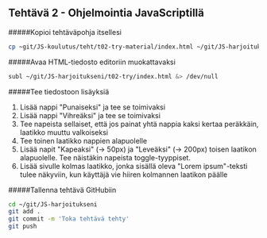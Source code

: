 ## Tehtävä 2 - Ohjelmointia JavaScriptillä

#####Kopioi tehtäväpohja itsellesi

```sh
cp ~git/JS-koulutus/teht/t02-try-material/index.html ~/git/JS-harjoitukseni/t02-try/
```

#####Avaa HTML-tiedosto editoriin muokattavaksi

```sh
subl ~/git/JS-harjoitukseni/t02-try/index.html &> /dev/null
````

#####Tee tiedostoon lisäyksiä

1. Lisää nappi "Punaiseksi" ja tee se toimivaksi
2. Lisää nappi "Vihreäksi" ja tee se toimivaksi
3. Tee napeista sellaiset, että jos painat yhtä nappia kaksi kertaa peräkkäin, laatikko muuttu valkoiseksi
4. Tee toinen laatikko nappien alapuolelle
5. Lisää napit "Kapeaksi" (-> 50px) ja "Leveäksi" (-> 200px) toisen laatikon alapuolelle. Tee näistäkin napeista toggle-tyyppiset.
6. Lisää sivulle kolmas laatikko, jonka sisällä oleva "Lorem ipsum"-teksti tulee näkyviin, kun käyttäjä vie hiiren kolmannen laatikon päälle

#####Tallenna tehtävä GitHubiin

```sh
cd ~/git/JS-harjoitukseni
git add .
git commit -m 'Toka tehtävä tehty'
git push
````
